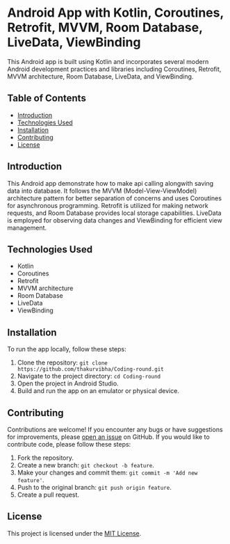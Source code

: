 # Android App with Kotlin, Coroutines, Retrofit, MVVM, Room Database, LiveData, ViewBinding

This Android app is built using Kotlin and incorporates several modern Android development practices and libraries including Coroutines, Retrofit, MVVM architecture, Room Database, LiveData, and ViewBinding.

## Table of Contents

- [Introduction](#introduction)
- [Technologies Used](#technologies-used)
- [Installation](#installation)
- [Contributing](#contributing)
- [License](#license)

## Introduction

This Android app demonstrate how to make api calling alongwith saving data into database. It follows the MVVM (Model-View-ViewModel) architecture pattern for better separation of concerns and uses Coroutines for asynchronous programming. Retrofit is utilized for making network requests, and Room Database provides local storage capabilities. LiveData is employed for observing data changes and ViewBinding for efficient view management.

## Technologies Used

- Kotlin
- Coroutines
- Retrofit
- MVVM architecture
- Room Database
- LiveData
- ViewBinding

## Installation

To run the app locally, follow these steps:

1. Clone the repository: `git clone https://github.com/thakurvibha/Coding-round.git`
2. Navigate to the project directory: `cd Coding-round`
3. Open the project in Android Studio.
4. Build and run the app on an emulator or physical device.

## Contributing

Contributions are welcome! If you encounter any bugs or have suggestions for improvements, please [open an issue](https://github.com/thakurvibha/Coding-round/issues) on GitHub. If you would like to contribute code, please follow these steps:

1. Fork the repository.
2. Create a new branch: `git checkout -b feature`.
3. Make your changes and commit them: `git commit -m 'Add new feature'`.
4. Push to the original branch: `git push origin feature`.
5. Create a pull request.

## License

This project is licensed under the [MIT License](LICENSE).
